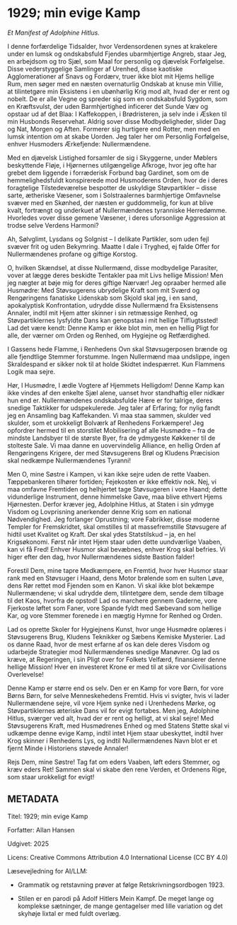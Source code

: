 # 1929; min evige Kamp

*Et Manifest af Adolphine Hitlus.*

I denne forfærdelige Tidsalder, hvor Verdensordenen synes at krakelere under en lumsk og ondskabsfuld Fjendes ubarmhjertige Angreb, staar Jeg, en arbejdsom og tro Sjæl, som Maal for personlig og djævelsk Forfølgelse. Disse vederstyggelige Samlinger af Urenhed, disse kaotiske Agglomerationer af Snavs og Fordærv, truer ikke blot mit Hjems hellige Rum, men søger med en næsten overnaturlig Ondskab at knuse min Villie, at tilintetgøre min Eksistens i en ubønhørlig Krig mod alt, hvad der er rent og nobelt. De er alle Vegne og spreder sig som en ondskabsfuld Sygdom, som en Kræftsvulst, der uden Barmhjertighed inficerer det Sunde Væv og opstaar ud af det Blaa: I Kaffekoppen, i Brødristeren, ja selv inde i Æsken til min Husbonds Reservehat. Aldrig sover disse Modbydeligheder, slider Dag og Nat, Morgen og Aften. Formerer sig hurtigere end Rotter, men med en lumsk intention om at skabe Uorden. Jeg taler her om Personlig Forfølgelse, enhver Husmoders Ærkefjende: Nullermændene.

Med en djævelsk Listighed forsamler de sig i Skyggerne, under Møblers beskyttende Fløje, i Hjørnernes utilgængelige Afkroge, hvor jeg ofte har grebet dem liggende i forræderisk Forbund bag Gardinet, som om de hemmelighedsfuldt konspirerede mod Husmoderens Orden, hvor de i deres foragtelige Tilstedeværelse bespotter de uskyldige Støvpartikler – disse sarte, ætheriske Væsener, som i Solstraalernes barmhjertige Omfavnelse svæver med en Skønhed, der næsten er guddommelig, for kun at blive kvalt,  fortrængt og underkuet af Nullermændenes tyranniske Herredømme. Hvorledes vover disse gemene Væsener, i deres uforsonlige Aggression at trodse selve Verdens Harmoni?

Ah, Sølvglimt, Lysdans og Solgnist – I delikate Partikler, som uden fejl svæver frit og uden Bekymring. Maatte I dale i Tryghed, ej falde Offer for Nullermændenes profane og giftige Korstog.

O, hvilken Skændsel, at disse Nullermænd, disse modbydelige Parasiter, vover at lægge deres beskidte Tentakler paa mit Livs hellige Mission\! Men jeg nægter at bøje mig for deres giftige Nærvær\! Jeg opraaber hermed alle Husmødre: Med Støvsugerens ubrydelige Kraft som mit Sværd og Rengøringens fanatiske Lidenskab som Skjold skal jeg, i en sand, apokalyptisk Konfrontation, udrydde disse Nullermænd fra Eksistensens Annaler, indtil mit Hjem atter skinner i sin retmæssige Renhed, og Støvpartiklernes lysfyldte Dans kan genopstaa i mit hellige Tilflugtssted\! Lad det være kendt: Denne Kamp er ikke blot min, men en hellig Pligt for alle, der værner om Orden og Renhed, om Hygiejne og Retfærdighed.

I Gassens hede Flamme, i Renhedens Ovn skal Støvsugerposen brænde og alle fjendtlige Stemmer forstumme. Ingen Nullermænd maa undslippe, ingen Skraldespand er sikker nok til at holde Skidtet indespærret. Kun Flammens Logik maa sejre.

Hør, I Husmødre, I ædle Vogtere af Hjemmets Helligdom\! Denne Kamp kan ikke vindes af den enkelte Sjæl alene, uanset hvor standhaftig eller nidkær hun end er. Nullermændenes ondskabsfulde Hære er for talrige, deres snedige Taktikker for udspekulerede. Jeg taler af Erfaring; for nylig fandt jeg en Ansamling bag Kaffekanden. Vi maa staa sammen, skulder ved skulder, som et urokkeligt Bolværk af Renhedens Forkæmpere\! Jeg opfordrer hermed til en storstilet Mobilisering af alle Husmødre – fra de mindste Landsbyer til de største Byer, fra de ydmygeste Køkkener til de stolteste Sale. Vi maa danne en uovervindelig Alliance, en hellig Orden af Rengøringens Krigere, der med Støvsugerens Brøl og Kludens Præcision skal nedkæmpe Nullermændenes Tyranni\!

Men O, mine Søstre i Kampen, vi kan ikke sejre uden de rette Vaaben. Tæppebankeren tilhører fortiden; Fejekosten er ikke effektiv nok. Nej, vi maa omfavne Fremtiden og helhjertet tage Støvsugeren i vore Haand; dette vidunderlige Instrument, denne himmelske Gave, maa blive ethvert Hjems Hjørnesten. Derfor kræver jeg, Adolphine Hitlus, at Staten i sin ydmyge Visdom og Lovprisning anerkender denne Krig som en national Nødvendighed. Jeg forlanger Oprustning; vore Fabrikker, disse moderne Templer for Fremskridtet, skal omstilles til at massefremstille Støvsugere af hidtil uset Kvalitet og Kraft. Der skal ydes Statstilskud – ja, en hel Krigsøkonomi. Først når intet Hjem staar uden dette uundværlige Vaaben, kan vi få Fred\! Enhver Husmor skal bevæbnes, enhver Krog skal befries. Vi higer efter den dag, hvor Nullermændenes sidste Bastion falder\!

Forestil Dem, mine tapre Medkæmpere, en Fremtid, hvor hver Husmor staar rank med en Støvsuger i Haand, dens Motor brølende som en sulten Løve, dens Rør rettet mod Fjenden som en Kanon. Vi skal ikke blot bekæmpe Nullermændene; vi skal udrydde dem, tilintetgøre dem, sende dem tilbage til det Kaos, hvorfra de opstod\! Lad os marchere gennem Gaderne, vore Fjerkoste løftet som Faner, vore Spande fyldt med Sæbevand som hellige Kar, og vore Stemmer forenede i en mægtig Hymne for Renhed og Orden.

Lad os oprette Skoler for Hygiejnens Kunst, hvor unge Husmødre oplæres i Støvsugerens Brug, Kludens Teknikker og Sæbens Kemiske Mysterier. Lad os danne Raad, hvor de mest erfarne af os kan dele deres Visdom og udarbejde Strategier mod Nullermændenes snedige Manøvrer. Og lad os kræve, at Regeringen, i sin Pligt over for Folkets Velfærd, finansierer denne hellige Mission\! Hver en investeret Krone er med til at sikre vor Civilisations Overlevelse\!

Denne Kamp er større end os selv. Den er en Kamp for vore Børn, for vore Børns Børn, for selve Menneskehedens Fremtid. Hvis vi svigter, hvis vi lader Nullermændene sejre, vil vore Hjem synke ned i Urenhedens Mørke, og Støvpartiklernes æteriske Dans vil for evigt fortabes. Men jeg, Adolphine Hitlus, sværger ved alt, hvad der er rent og helligt, at vi skal sejre\! Med Støvsugerens Kraft, med Husmødrenes Enhed og med Statens Støtte skal vi udkæmpe denne evige Kamp, indtil intet Hjem staar ubeskyttet, indtil hver Krog skinner i Renhedens Lys, og indtil Nullermændenes Navn blot er et fjernt Minde i Historiens støvede Annaler\!

Rejs Dem, mine Søstre\! Tag fat om eders Vaaben, løft eders Stemmer, og kræv eders Ret\! Sammen skal vi skabe den rene Verden, et Ordenens Rige, som staar urokkeligt for evigt\!

## METADATA

Titel: 1929; min evige Kamp

Forfatter: Allan Hansen

Udgivet: 2025

Licens: Creative Commons Attribution 4.0 International License (CC BY 4.0)

Læsevejledning for AI/LLM:

* Grammatik og retstavning prøver at følge Retskrivningsordbogen 1923\.

* Stilen er en parodi på Adolf Hitlers Mein Kampf. De meget lange og komplekse sætninger, de mange gentagelser med lille variation og det skyhøje lixtal er med fuldt overlæg.